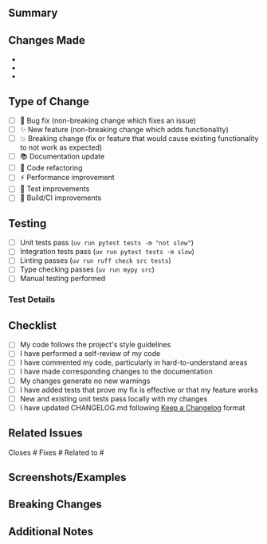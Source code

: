 ## Summary

<!-- Provide a brief description of the changes in this PR -->

## Changes Made

<!-- List the main changes -->
- 
- 
- 

## Type of Change

<!-- Mark relevant options with [x] -->
- [ ] 🐛 Bug fix (non-breaking change which fixes an issue)
- [ ] ✨ New feature (non-breaking change which adds functionality)
- [ ] 💥 Breaking change (fix or feature that would cause existing functionality to not work as expected)
- [ ] 📚 Documentation update
- [ ] 🔧 Code refactoring
- [ ] ⚡ Performance improvement
- [ ] 🧪 Test improvements
- [ ] 🔨 Build/CI improvements

## Testing

<!-- Describe how you tested your changes -->
- [ ] Unit tests pass (`uv run pytest tests -m "not slow"`)
- [ ] Integration tests pass (`uv run pytest tests -m slow`)
- [ ] Linting passes (`uv run ruff check src tests`)
- [ ] Type checking passes (`uv run mypy src`)
- [ ] Manual testing performed

### Test Details
<!-- Describe any specific testing scenarios -->

## Checklist

<!-- Mark completed items with [x] -->
- [ ] My code follows the project's style guidelines
- [ ] I have performed a self-review of my code
- [ ] I have commented my code, particularly in hard-to-understand areas
- [ ] I have made corresponding changes to the documentation
- [ ] My changes generate no new warnings
- [ ] I have added tests that prove my fix is effective or that my feature works
- [ ] New and existing unit tests pass locally with my changes
- [ ] I have updated CHANGELOG.md following [Keep a Changelog](https://keepachangelog.com/) format

## Related Issues

<!-- Link any related issues -->
Closes #
Fixes #
Related to #

## Screenshots/Examples

<!-- If applicable, add screenshots or command examples -->

## Breaking Changes

<!-- If this is a breaking change, describe what users need to do to migrate -->

## Additional Notes

<!-- Any additional information for reviewers -->